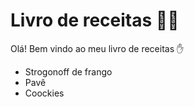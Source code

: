 # Livro de receitas :man_cook:

Olá! Bem vindo ao meu livro de receitas :hand:

- Strogonoff de frango
- Pavê
- Coockies
